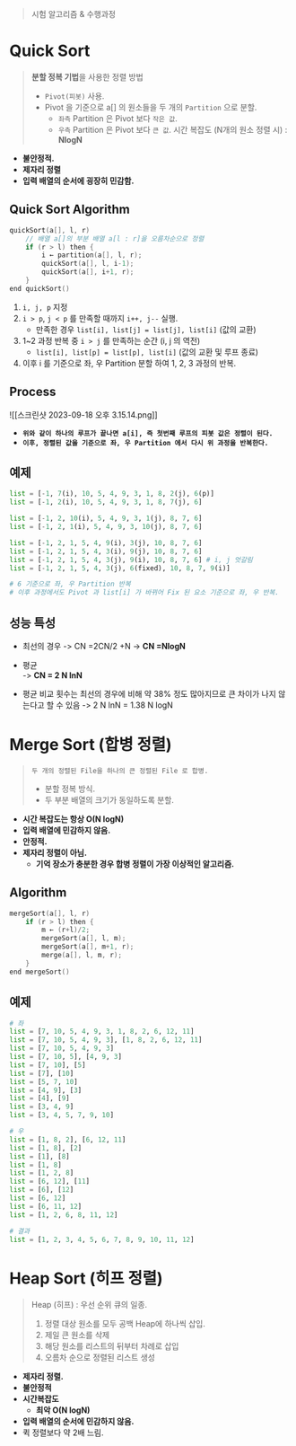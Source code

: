 
> 시험
> 알고리즘 & 수행과정
# Quick Sort

> **분할 정복 기법**을 사용한 정렬 방법
> - `Pivot(피봇)` 사용.
> - Pivot 을 기준으로 a[] 의 원소들을 두 개의 `Partition` 으로 분할.
> 	- `좌측` Partition 은 Pivot 보다 `작은 값`.
> 	- `우측` Partition 은 Pivot 보다 `큰 값`.
> 시간 복잡도 (N개의 원소 정렬 시) : **NlogN**
- **불안정적.**
- **제자리 정렬**
- **입력 배열의 순서에 굉장히 민감함.**

## Quick Sort Algorithm
```C
quickSort(a[], l, r)  
	// 배열 a[]의 부분 배열 a[l : r]을 오름차순으로 정렬
	if (r > l) then {  
		i ← partition(a[], l, r); 
		quickSort(a[], l, i-1); 
		quickSort(a[], i+1, r);
	}  
end quickSort()
```
1. `i, j, p` 지정
2. `i > p`, `j < p` 를 만족할 때까지 `i++, j--` 실행.
	- 만족한 경우 `list[i], list[j] = list[j], list[i]` (값의 교환) 
3. 1~2 과정 반복 중 `i > j` 를 만족하는 순간 (i, j 의 역전)
	- `list[i], list[p] = list[p], list[i]` (값의 교환 및 루프 종료)
4. 이후 i 를 기준으로 좌, 우 Partition 분할 하여 1, 2, 3 과정의 반복.

## Process
![[스크린샷 2023-09-18 오후 3.15.14.png]]
- **`위와 같이 하나의 루프가 끝나면 a[i], 즉 첫번째 루프의 피봇 값은 정렬이 된다.`**
- **`이후, 정렬된 값을 기준으로 좌, 우 Partition 에서 다시 위 과정을 반복한다.`**

## 예제
```python
list = [-1, 7(i), 10, 5, 4, 9, 3, 1, 8, 2(j), 6(p)]
list = [-1, 2(i), 10, 5, 4, 9, 3, 1, 8, 7(j), 6]

list = [-1, 2, 10(i), 5, 4, 9, 3, 1(j), 8, 7, 6]
list = [-1, 2, 1(i), 5, 4, 9, 3, 10(j), 8, 7, 6]

list = [-1, 2, 1, 5, 4, 9(i), 3(j), 10, 8, 7, 6]
list = [-1, 2, 1, 5, 4, 3(i), 9(j), 10, 8, 7, 6]
list = [-1, 2, 1, 5, 4, 3(j), 9(i), 10, 8, 7, 6] # i, j 엇갈림
list = [-1, 2, 1, 5, 4, 3(j), 6(fixed), 10, 8, 7, 9(i)]

# 6 기준으로 좌, 우 Partition 반복
# 이후 과정에서도 Pivot 과 list[i] 가 바뀌어 Fix 된 요소 기준으로 좌, 우 반복.
```

## 성능 특성
- 최선의 경우 -> CN =2CN/2 +N -> **CN =NlogN**

- 평균  
	-> **CN = 2 N lnN**

- 평균 비교 횟수는 최선의 경우에 비해 약 38% 정도 많아지므로 큰 차이가 나지 않는다고 할 수 있음
	-> 2 N lnN = 1.38 N logN



# Merge Sort (합병 정렬)
> `두 개의 정렬된 File을 하나의 큰 정렬된 File 로 합병.`
> - 분할 정복 방식.
> - 두 부분 배열의 크기가 동일하도록 분할.
- **시간 복잡도는 항상 O(N logN)**
- **입력 배열에 민감하지 않음.**
- **안정적.**
- **제자리 정렬이 아님.**
	- **기억 장소가 충분한 경우 합병 정렬이 가장 이상적인 알고리즘.**

## Algorithm
```c
mergeSort(a[], l, r) 
	if (r > l) then {
		m ← (r+l)/2;
		mergeSort(a[], l, m);
		mergeSort(a[], m+1, r);
		merge(a[], l, m, r);
	}
end mergeSort()
```

## 예제
```python
# 좌
list = [7, 10, 5, 4, 9, 3, 1, 8, 2, 6, 12, 11]
list = [7, 10, 5, 4, 9, 3], [1, 8, 2, 6, 12, 11]
list = [7, 10, 5, 4, 9, 3]
list = [7, 10, 5], [4, 9, 3]
list = [7, 10], [5]
list = [7], [10]
list = [5, 7, 10]
list = [4, 9], [3]
list = [4], [9]
list = [3, 4, 9]
list = [3, 4, 5, 7, 9, 10]

# 우
list = [1, 8, 2], [6, 12, 11]
list = [1, 8], [2]
list = [1], [8]
list = [1, 8]
list = [1, 2, 8]
list = [6, 12], [11]
list = [6], [12]
list = [6, 12]
list = [6, 11, 12]
list = [1, 2, 6, 8, 11, 12]

# 결과
list = [1, 2, 3, 4, 5, 6, 7, 8, 9, 10, 11, 12]
```

# Heap Sort (히프 정렬)
> Heap (히프) : 우선  순위 큐의 일종.
> 1. 정렬 대상 원소를 모두 공백 Heap에 하나씩 삽입.
> 2. 제일 큰 원소를 삭제
> 3. 해당 원소를 리스트의 뒤부터 차례로 삽입
> 4. 오름차 순으로 정렬된 리스트 생성
- **제자리 정렬.**
- **불안정적**
- **시간복잡도**
	- **최악 O(N logN)**
- **입력 배열의 순서에 민감하지 않음.**
- 퀵 정렬보다 약 2배 느림.
